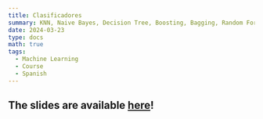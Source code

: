 ```yaml
---
title: Clasificadores
summary: KNN, Naive Bayes, Decision Tree, Boosting, Bagging, Random Forests
date: 2024-03-23
type: docs
math: true
tags:
  - Machine Learning
  - Course
  - Spanish
---
```


## The slides are available [here](DM_Modelos_SL.pdf)!